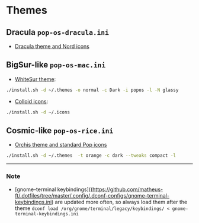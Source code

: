 # Themes

## Dracula `pop-os-dracula.ini`

- [Dracula theme and Nord icons](https://draculatheme.com/gtk)

## BigSur-like `pop-os-mac.ini`

- [WhiteSur theme](https://github.com/vinceliuice/WhiteSur-gtk-theme):

```sh
./install.sh -d ~/.themes -o normal -c Dark -i popos -l -N glassy
```

- [Colloid icons](https://github.com/vinceliuice/Colloid-icon-theme):

```sh
./install.sh -d ~/.icons
```

## Cosmic-like `pop-os-rice.ini`

- [Orchis theme and standard Pop icons](https://github.com/vinceliuice/Orchis-theme)

```sh
./install.sh -d ~/.themes  -t orange -c dark --tweaks compact -l
```

---

### Note

- [gnome-terminal keybindings]((https://github.com/matheus-ft/.dotfiles/tree/master/.config/.dconf-configs/gnome-terminal-keybindings.ini) are updated more often, so always load them after the theme `dconf load /org/gnome/terminal/legacy/keybindings/ < gnome-terminal-keybindings.ini`

